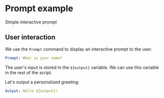 # Prompt example

Simple interactive prompt

## User interaction

We use the `Prompt` command to display an interactive prompt to the user.

```yaml specscript
Prompt: What is your name?
```

The user's input is stored in the `${output}` variable. We can use this variable in the rest of the script.

Let's output a personalized greeting:

```yaml specscript
Output: Hello ${output}!
```